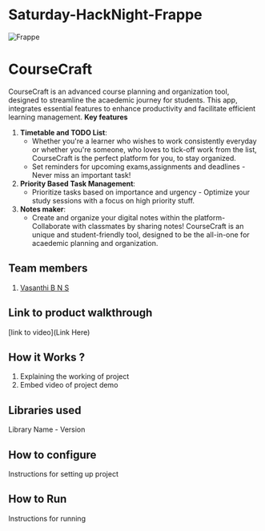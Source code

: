 # Saturday-HackNight-Frappe

![Frappe](https://github.com/TH-Activities/saturday-hack-night-template/assets/90635335/dcac7ad1-08f8-4a17-b316-7b3e0eede15e)



# CourseCraft
CourseCraft is an advanced course planning and organization tool, designed to streamline the acaedemic journey for students. This app, integrates essential features to enhance productivity and facilitate efficient learning management.
**Key features**
1. **Timetable and TODO List**:
   - Whether you're a learner who wishes to work consistently everyday or whether you're someone, who loves to tick-off work from the list, CourseCraft is the perfect platform for you, to stay organized.
   - Set reminders for upcoming exams,assignments and deadlines - Never miss an important task!
2. **Priority Based Task Management**:
   - Prioritize tasks based on importance and urgency - Optimize your study sessions with a focus on high priority stuff.
3. **Notes maker**:
   - Create and organize your digital notes within the platform- Collaborate with classmates by sharing notes!
CourseCraft is an unique and student-friendly tool, designed to be the all-in-one for acaedemic planning and organization. 
## Team members
1. [Vasanthi B N S](https://github.com/TH-Activities/saturday-hack-night-template)
## Link to product walkthrough
[link to video](Link Here)
## How it Works ?
1. Explaining the working of project
2. Embed video of project demo
## Libraries used
Library Name - Version
## How to configure
Instructions for setting up project
## How to Run
Instructions for running

